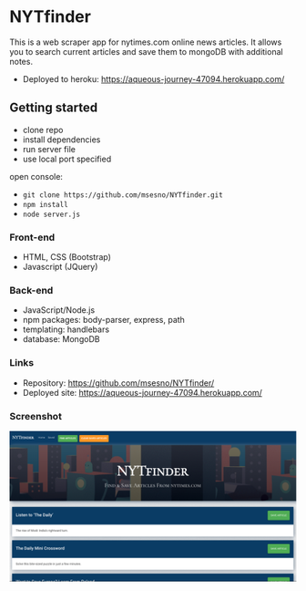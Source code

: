 # NYTfinder
This is a web scraper app for nytimes.com online news articles. It allows you to search current articles and save them to mongoDB with additional notes. 
- Deployed to heroku: https://aqueous-journey-47094.herokuapp.com/

## Getting started
- clone repo
- install dependencies
- run server file
- use local port specified

open console: 
- ```git clone https://github.com/msesno/NYTfinder.git``` <br>
- ```npm install``` <br>
- ```node server.js```


### Front-end
- HTML, CSS (Bootstrap)
- Javascript (JQuery)

### Back-end
- JavaScript/Node.js
- npm packages: body-parser, express, path
- templating: handlebars
- database: MongoDB

### Links
- Repository: https://github.com/msesno/NYTfinder/
- Deployed site: https://aqueous-journey-47094.herokuapp.com/


### Screenshot
<img src="/public/assets/images/ss1.png"><br>